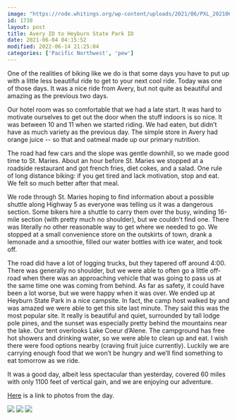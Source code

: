 ```yaml
---
image: "https://rode.whitings.org/wp-content/uploads/2021/06/PXL_20210604_185559847.jpg"
id: 1738
layout: post
title: Avery ID to Heyburn State Park ID
date: 2021-06-04 04:15:52
modified: 2022-06-14 21:25:04
categories: ['Pacific Northwest', 'pew']
---
```



One of the realities of biking like we do is that some days you have to put up with a little less beautiful ride to get to your next cool ride. Today was one of those days. It was a nice ride from Avery, but not quite as beautiful and amazing as the previous two days.




Our hotel room was so comfortable that we had a late start. It was hard to motivate ourselves to get out the door when the stuff indoors is so nice. It was between 10 and 11 when we started riding. We had eaten, but didn’t have as much variety as the previous day. The simple store in Avery had orange juice -- so that and oatmeal made up our primary nutrition.




The road had few cars and the slope was gentle downhill, so we made good time to St. Maries. About an hour before St. Maries we stopped at a roadside restaurant and got french fries, diet cokes, and a salad. One rule of long distance biking: if you get tired and lack motivation, stop and eat. We felt so much better after that meal.




We rode through St. Maries hoping to find information about a possible shuttle along Highway 5 as everyone was telling us it was a dangerous section. Some bikers hire a shuttle to carry them over the busy, winding 16-mile section (with pretty much no shoulder), but we couldn't find one. There was literally no other reasonable way to get where we needed to go. We stopped at a small convenience store on the outskirts of town, drank a lemonade and a smoothie, filled our water bottles with ice water, and took off.




The road did have a lot of logging trucks, but they tapered off around 4:00. There was generally no shoulder, but we were able to often go a little off-road when there was an approaching vehicle that was going to pass us at the same time one was coming from behind. As far as safety, it could have been a lot worse, but we were happy when it was over. We ended up at Heyburn State Park in a nice campsite. In fact, the camp host walked by and was amazed we were able to get this site last minute. They said this was the most popular site. It really is beautiful and quiet, surrounded by tall lodge pole pines, and the sunset was especially pretty behind the mountains near the lake. Our tent overlooks Lake Coeur d’Alene. The campground has free hot showers and drinking water, so we were able to clean up and eat. I wish there were food options nearby (craving fruit juice currently). Luckily we are carrying enough food that we won’t be hungry and we’ll find something to eat tomorrow as we ride.




It was a good day, albeit less spectacular than yesterday, covered 60 miles with only 1100 feet of vertical gain, and we are enjoying our adventure.




[Here](https://photos.app.goo.gl/TsfFBcPadx4Ch2GG8) is a link to photos from the day.




<!-- Auto-inserted images -->
![](https://rode.whitings.org/wp-content/uploads/2021/06/PXL_20210604_160436656.jpg)
![](https://rode.whitings.org/wp-content/uploads/2021/06/PXL_20210604_165910413.jpg)
![](https://rode.whitings.org/wp-content/uploads/2021/06/PXL_20210604_185559847.jpg)
